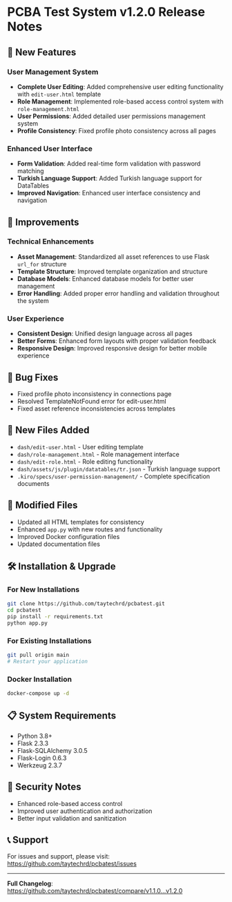 # PCBA Test System v1.2.0 Release Notes

## 🚀 New Features

### User Management System
- **Complete User Editing**: Added comprehensive user editing functionality with `edit-user.html` template
- **Role Management**: Implemented role-based access control system with `role-management.html`
- **User Permissions**: Added detailed user permissions management system
- **Profile Consistency**: Fixed profile photo consistency across all pages

### Enhanced User Interface
- **Form Validation**: Added real-time form validation with password matching
- **Turkish Language Support**: Added Turkish language support for DataTables
- **Improved Navigation**: Enhanced user interface consistency and navigation

## 🔧 Improvements

### Technical Enhancements
- **Asset Management**: Standardized all asset references to use Flask `url_for` structure
- **Template Structure**: Improved template organization and structure
- **Database Models**: Enhanced database models for better user management
- **Error Handling**: Added proper error handling and validation throughout the system

### User Experience
- **Consistent Design**: Unified design language across all pages
- **Better Forms**: Enhanced form layouts with proper validation feedback
- **Responsive Design**: Improved responsive design for better mobile experience

## 🐛 Bug Fixes
- Fixed profile photo inconsistency in connections page
- Resolved TemplateNotFound error for edit-user.html
- Fixed asset reference inconsistencies across templates

## 📁 New Files Added
- `dash/edit-user.html` - User editing template
- `dash/role-management.html` - Role management interface
- `dash/edit-role.html` - Role editing functionality
- `dash/assets/js/plugin/datatables/tr.json` - Turkish language support
- `.kiro/specs/user-permission-management/` - Complete specification documents

## 🔄 Modified Files
- Updated all HTML templates for consistency
- Enhanced `app.py` with new routes and functionality
- Improved Docker configuration files
- Updated documentation files

## 🛠️ Installation & Upgrade

### For New Installations
```bash
git clone https://github.com/taytechrd/pcbatest.git
cd pcbatest
pip install -r requirements.txt
python app.py
```

### For Existing Installations
```bash
git pull origin main
# Restart your application
```

### Docker Installation
```bash
docker-compose up -d
```

## 📋 System Requirements
- Python 3.8+
- Flask 2.3.3
- Flask-SQLAlchemy 3.0.5
- Flask-Login 0.6.3
- Werkzeug 2.3.7

## 🔐 Security Notes
- Enhanced role-based access control
- Improved user authentication and authorization
- Better input validation and sanitization

## 📞 Support
For issues and support, please visit: https://github.com/taytechrd/pcbatest/issues

---
**Full Changelog**: https://github.com/taytechrd/pcbatest/compare/v1.1.0...v1.2.0